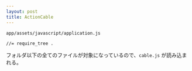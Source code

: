 ```yaml
---
layout: post
title: ActionCable
---
```


`app/assets/javascript/application.js`
```
//= require_tree .
```
フォルダ以下の全てのファイルが対象になっているので、`cable.js` が読み込まれる。

